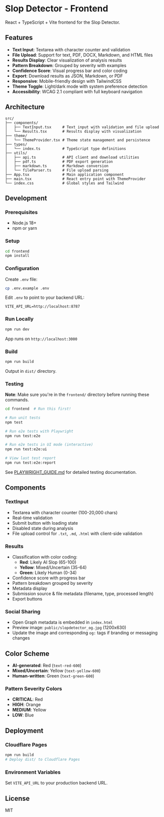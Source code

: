 # Slop Detector - Frontend

React + TypeScript + Vite frontend for the Slop Detector.

## Features

- **Text Input**: Textarea with character counter and validation
- **File Upload**: Support for text, PDF, DOCX, Markdown, and HTML files
- **Results Display**: Clear visualization of analysis results
- **Pattern Breakdown**: Grouped by severity with examples
- **Confidence Score**: Visual progress bar and color coding
- **Export**: Download results as JSON, Markdown, or PDF
- **Responsive**: Mobile-friendly design with TailwindCSS
- **Theme Toggle**: Light/dark mode with system preference detection
- **Accessibility**: WCAG 2.1 compliant with full keyboard navigation

## Architecture

```
src/
├── components/
│   ├── TextInput.tsx     # Text input with validation and file upload
│   └── Results.tsx       # Results display with visualization
├── theme/
│   └── ThemeProvider.tsx # Theme state management and persistence
├── types/
│   └── index.ts          # TypeScript type definitions
├── utils/
│   ├── api.ts            # API client and download utilities
│   ├── pdf.ts            # PDF export generation
│   ├── markdown.ts       # Markdown conversion
│   └── fileParser.ts     # File upload parsing
├── App.tsx               # Main application component
├── main.tsx              # React entry point with ThemeProvider
└── index.css             # Global styles and Tailwind
```

## Development

### Prerequisites

- Node.js 18+
- npm or yarn

### Setup

```bash
cd frontend
npm install
```

### Configuration

Create `.env` file:

```bash
cp .env.example .env
```

Edit `.env` to point to your backend URL:

```
VITE_API_URL=http://localhost:8787
```

### Run Locally

```bash
npm run dev
```

App runs on `http://localhost:3000`

### Build

```bash
npm run build
```

Output in `dist/` directory.

### Testing

**Note**: Make sure you're in the `frontend/` directory before running these commands.

```bash
cd frontend  # Run this first!

# Run unit tests
npm test

# Run e2e tests with Playwright
npm run test:e2e

# Run e2e tests in UI mode (interactive)
npm run test:e2e:ui

# View last test report
npm run test:e2e:report
```

See [PLAYWRIGHT_GUIDE.md](PLAYWRIGHT_GUIDE.md) for detailed testing documentation.

## Components

### TextInput

- Textarea with character counter (100-20,000 chars)
- Real-time validation
- Submit button with loading state
- Disabled state during analysis
- File upload control for `.txt`, `.md`, `.html` with client-side validation

### Results

- Classification with color coding:
  - **Red**: Likely AI Slop (65-100)
  - **Yellow**: Mixed/Uncertain (35-64)
  - **Green**: Likely Human (0-34)
- Confidence score with progress bar
- Pattern breakdown grouped by severity
- Metadata display
- Submission source & file metadata (filename, type, processed length)
- Export buttons

### Social Sharing

- Open Graph metadata is embedded in `index.html`
- Preview image: `public/slopdetector_og.jpg` (1200x630)
- Update the image and corresponding `og:` tags if branding or messaging changes

## Color Scheme

- **AI-generated**: Red (`text-red-600`)
- **Mixed/Uncertain**: Yellow (`text-yellow-600`)
- **Human-written**: Green (`text-green-600`)

### Pattern Severity Colors

- **CRITICAL**: Red
- **HIGH**: Orange
- **MEDIUM**: Yellow
- **LOW**: Blue

## Deployment

### Cloudflare Pages

```bash
npm run build
# Deploy dist/ to Cloudflare Pages
```

### Environment Variables

Set `VITE_API_URL` to your production backend URL.

## License

MIT
